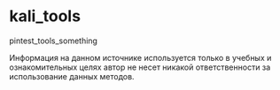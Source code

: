 # kali_tools
pintest_tools_something


Информация на данном источнике используется только в учебных и ознакомительных целях
автор не несет никакой ответственности за использование данных методов.
